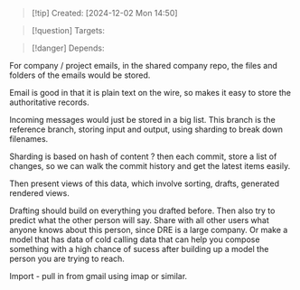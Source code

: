 
>[!tip] Created: [2024-12-02 Mon 14:50]

>[!question] Targets: 

>[!danger] Depends: 

 For company / project emails, in the shared company repo, the files and folders of the emails would be stored.
 
Email is good in that it is plain text on the wire, so makes it easy to store the authoritative records.

Incoming messages would just be stored in a big list.  This branch is the reference branch, storing input and output, using sharding to break down filenames.

Sharding is based on hash of content ? then each commit, store a list of changes, so we can walk the commit history and get the latest items easily.

Then present views of this data, which involve sorting, drafts, generated rendered views.

Drafting should build on everything you drafted before.
Then also try to predict what the other person will say.  Share with all other users what anyone knows about this person, since DRE is a large company.
Or make a model that has data of cold calling data that can help you compose something with a high chance of sucess after building up a model the person you are trying to reach.


Import - pull in from gmail using imap or similar.